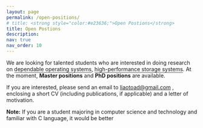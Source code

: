 ```yaml
---
layout: page
permalink: /open-positions/
# title: <strong style="color:#e23636;">Open Postions</strong>
title: Open Postions
description: 
nav: true
nav_order: 10
---
```


<!-- We are looking for talented students who are interested in doing research on <span style="border-bottom: 1px solid #4b4b4b;  border-top:0px;border-left:0px;border-right:0px;">dependable operating systems</span>, <span style="border-bottom: 1px solid #4b4b4b;  border-top:0px;border-left:0px;border-right:0px;">high-performance storage systems</span>, and <span style="border-bottom: 1px solid #4b4b4b;  border-top:0px;border-left:0px;border-right:0px;">deep learning</span>. At the moment, <strong> Master positions</strong> and <strong>PhD positions</strong> are available. -->
We are looking for talented students who are interested in doing research on <span style="border-bottom: 1px solid #4b4b4b;  border-top:0px;border-left:0px;border-right:0px;">dependable operating systems</span>, <span style="border-bottom: 1px solid #4b4b4b;  border-top:0px;border-left:0px;border-right:0px;">high-performance storage systems</span>. At the moment, <strong> Master positions</strong> and <strong>PhD positions</strong> are available.

If you are interested, please send an email to  <a href= "mailto:liaotoad@gmail.com"> liaotoad@gmail.com </a> , enclosing a short CV (including publications, if applicable) and a letter of motivation.

<strong>Note:</strong> If you are a student majoring in computer science and technology and familiar with C language, it would be better

